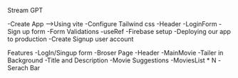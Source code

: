 Stream GPT

-Create App -->Using vite 
-Configure Tailwind css 
-Header
-LoginForm
-Sign up form
-Form Validations
-useRef
-Firebase setup
-Deploying our app to production
-Create Signup user account

Features
-LogIn/Singup form
-Broser Page
-Header
-MainMovie
    -Tailer in Background
    -Title and Description
    -Movie Suggestions
    -MoviesList * N
    -Serach Bar
    